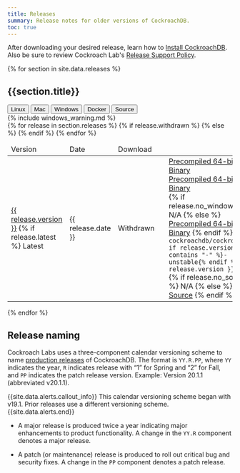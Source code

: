 ```yaml
---
title: Releases
summary: Release notes for older versions of CockroachDB.
toc: true
---
```


After downloading your desired release, learn how to [Install CockroachDB](../{{site.versions["stable"]}}/install-cockroachdb.html). Also be sure to review Cockroach Lab's [Release Support Policy](release-support-policy.html).


{% for section in site.data.releases %}
## {{section.title}}
<div id="os-tabs" class="filters filters-big clearfix">
    <button id="linux" class="filter-button" data-scope="linux">Linux</button>
    <button id="mac" class="filter-button" data-scope="mac">Mac</button>
    <button id="windows" class="filter-button" data-scope="windows">Windows</button>
    <button id="docker" class="filter-button" data-scope="docker">Docker</button>
    <button id="source" class="filter-button" data-scope="source">Source</button>
</div>

<section class="filter-content" data-scope="windows">
{% include windows_warning.md %}
</section>

<table class="release-table">
<thead>
<tr>
  <td>Version</td>
  <td>Date</td>
  <td>Download</td>
</tr>
</thead>

<tbody>
{% for release in section.releases %}
    <tr {% if release.latest %}class="latest"{% endif %}>
        <td>
            <a href="{{ release.version }}.html">{{ release.version }}</a>
            {% if release.latest %}
                <span class="badge-new">Latest</span
            {% endif %}
        </td>
        <td>{{ release.date }}</td>
        {% if release.withdrawn %}
            <td class="os-release-cell"><span class="badge badge-gray">Withdrawn</span></td>
            <td></td>
        {% else %}
            <td class="os-release-cell">
                <section class="filter-content" data-scope="linux">
                    <a class="os-release-link" href="https://binaries.cockroachdb.com/cockroach-{{ release.version }}.linux-amd64.tgz">Precompiled 64-bit Binary</a>
                </section>
                <section class="filter-content" data-scope="mac">
                    <a class="os-release-link" href="https://binaries.cockroachdb.com/cockroach-{{ release.version }}.darwin-10.9-amd64.tgz">Precompiled 64-bit Binary</a>
                </section>
                <section class="filter-content" data-scope="windows">
                {% if release.no_windows %}
                    N/A
                {% else %}
                    <a class="os-release-link" href="https://binaries.cockroachdb.com/cockroach-{{ release.version }}.windows-6.2-amd64.zip">Precompiled 64-bit Binary</a>
                {% endif %}
                </section>
                <section class="filter-content" data-scope="docker">
                    <code>cockroachdb/cockroach{% if release.version contains "-" %}-unstable{% endif %}:{{ release.version }}</code>
                </section>
                <section class="filter-content" data-scope="source">
                {% if release.no_source %}
                    N/A
                {% else %}
                    <a href="https://binaries.cockroachdb.com/cockroach-{{ release.version }}.src.tgz">Source</a>
                {% endif %}
                </section>
            </td>
        {% endif %}
    </tr>
{% endfor %}
</tbody>
</table>
{% endfor %}

## Release naming

Cockroach Labs uses a three-component calendar versioning scheme to name [production releases](#production-releases) of CockroachDB. The format is `YY.R.PP`, where `YY` indicates the year, `R` indicates release with “1” for Spring and “2” for Fall, and `PP` indicates the patch release version. Example: Version 20.1.1 (abbreviated v20.1.1).

{{site.data.alerts.callout_info}}
This calendar versioning scheme began with v19.1. Prior releases use a different versioning scheme.
{{site.data.alerts.end}}

- A major release is produced twice a year indicating major enhancements to product functionality. A change in the `YY.R` component denotes a major release.

- A patch (or maintenance) release is produced to roll out critical bug and security fixes. A change in the `PP` component denotes a patch release.
